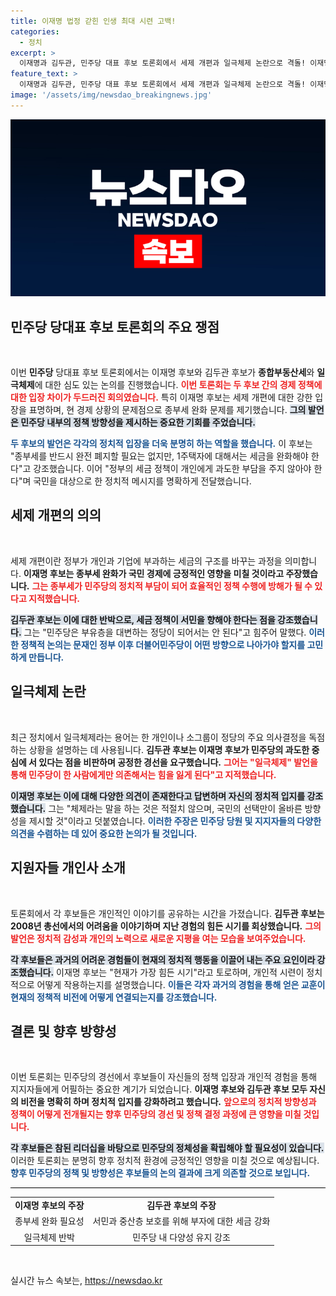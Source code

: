 ```yaml
---
title: 이재명 법정 갇힌 인생 최대 시련 고백!
categories:
  - 정치
excerpt: >
  이재명과 김두관, 민주당 대표 후보 토론회에서 세제 개편과 일극체제 논란으로 격돌! 이재명 “가장 힘든 시기가 지금” 강력한 발언 속 숨겨진 진심은? 클릭 후 긴장감을 놓지 마세요!
feature_text: >
  이재명과 김두관, 민주당 대표 후보 토론회에서 세제 개편과 일극체제 논란으로 격돌! 이재명 “가장 힘든 시기가 지금” 강력한 발언 속 숨겨진 진심은? 클릭 후 긴장감을 놓지 마세요!
image: '/assets/img/newsdao_breakingnews.jpg'
---
```


<p><img src="/assets/img/newsdao_breakingnews.jpg" alt="ranknews 속보" /></p>

<h2 data-ke-size="size26">민주당 당대표 후보 토론회의 주요 쟁점</h2>

<p data-ke-size="size16">&nbsp;</p>

<p>이번 <b>민주당</b> 당대표 후보 토론회에서는 이재명 후보와 김두관 후보가 <b>종합부동산세</b>와 <b>일극체제</b>에 대한 심도 있는 논의를 진행했습니다. <b><span style="color: #ee2323;">이번 토론회는 두 후보 간의 경제 정책에 대한 입장 차이가 두드러진 회의였습니다.</span></b> 특히 이재명 후보는 세제 개편에 대한 강한 입장을 표명하며, 현 경제 상황의 문제점으로 종부세 완화 문제를 제기했습니다. <b><span style="background-color: #21538527;">그의 발언은 민주당 내부의 정책 방향성을 제시하는 중요한 기회를 주었습니다.</span></b> </p>

<p><b><span style="color: #1a5490;">두 후보의 발언은 각각의 정치적 입장을 더욱 분명히 하는 역할을 했습니다.</span></b> 이 후보는 "종부세를 반드시 완전 폐지할 필요는 없지만, 1주택자에 대해서는 세금을 완화해야 한다"고 강조했습니다. 이어 "정부의 세금 정책이 개인에게 과도한 부담을 주지 않아야 한다"며 국민을 대상으로 한 정치적 메시지를 명확하게 전달했습니다.</p>

<h2 data-ke-size="size26">세제 개편의 의의</h2>

<p data-ke-size="size16">&nbsp;</p>

<p>세제 개편이란 정부가 개인과 기업에 부과하는 세금의 구조를 바꾸는 과정을 의미합니다. <b>이재명 후보는 종부세 완화가 국민 경제에 긍정적인 영향을 미칠 것이라고 주장했습니다.</b> <b><span style="color: #ee2323;">그는 종부세가 민주당의 정치적 부담이 되어 효율적인 정책 수행에 방해가 될 수 있다고 지적했습니다.</span></b> </p>

<p><b><span style="background-color: #21538527;">김두관 후보는 이에 대한 반박으로, 세금 정책이 서민을 향해야 한다는 점을 강조했습니다.</span></b> 그는 "민주당은 부유층을 대변하는 정당이 되어서는 안 된다"고 힘주어 말했다. <b><span style="color: #1a5490;">이러한 정책적 논의는 문재인 정부 이후 더불어민주당이 어떤 방향으로 나아가야 할지를 고민하게 만듭니다.</span></b> </p>

<h2 data-ke-size="size26">일극체제 논란</h2>

<p data-ke-size="size16">&nbsp;</p>

<p>최근 정치에서 일극체제라는 용어는 한 개인이나 소그룹이 정당의 주요 의사결정을 독점하는 상황을 설명하는 데 사용됩니다. <b>김두관 후보는 이재명 후보가 민주당의 과도한 중심에 서 있다는 점을 비판하며 공정한 경선을 요구했습니다.</b> <b><span style="color: #ee2323;">그어는 "일극체제" 발언을 통해 민주당이 한 사람에게만 의존해서는 힘을 잃게 된다"고 지적했습니다.</span></b> </p>

<p><b><span style="background-color: #21538527;">이재명 후보는 이에 대해 다양한 의견이 존재한다고 답변하며 자신의 정치적 입지를 강조했습니다.</span></b> 그는 "체제라는 말을 하는 것은 적절치 않으며, 국민의 선택만이 올바른 방향성을 제시할 것"이라고 덧붙였습니다. <b><span style="color: #1a5490;">이러한 주장은 민주당 당원 및 지지자들의 다양한 의견을 수렴하는 데 있어 중요한 논의가 될 것입니다.</span></b></p>

<h2 data-ke-size="size26">지원자들 개인사 소개</h2>

<p data-ke-size="size16">&nbsp;</p>

<p>토론회에서 각 후보들은 개인적인 이야기를 공유하는 시간을 가졌습니다. <b>김두관 후보는 2008년 총선에서의 어려움을 이야기하며 지난 경험의 힘든 시기를 회상했습니다.</b> <b><span style="color: #ee2323;">그의 발언은 정치적 감성과 개인의 노력으로 새로운 지평을 여는 모습을 보여주었습니다.</span></b> </p>

<p><b><span style="background-color: #21538527;">각 후보들은 과거의 어려운 경험들이 현재의 정치적 행동을 이끌어 내는 주요 요인이라 강조했습니다.</span></b> 이재명 후보는 "현재가 가장 힘든 시기"라고 토로하며, 개인적 시련이 정치적으로 어떻게 작용하는지를 설명했습니다. <b><span style="color: #1a5490;">이들은 각자 과거의 경험을 통해 얻은 교훈이 현재의 정책적 비전에 어떻게 연결되는지를 강조했습니다.</span></b></p>

<h2 data-ke-size="size26">결론 및 향후 방향성</h2>

<p data-ke-size="size16">&nbsp;</p>

<p>이번 토론회는 민주당의 경선에서 후보들이 자신들의 정책 입장과 개인적 경험을 통해 지지자들에게 어필하는 중요한 계기가 되었습니다. <b>이재명 후보와 김두관 후보 모두 자신의 비전을 명확히 하며 정치적 입지를 강화하려고 했습니다.</b> <b><span style="color: #ee2323;">앞으로의 정치적 방향성과 정책이 어떻게 전개될지는 향후 민주당의 경선 및 정책 결정 과정에 큰 영향을 미칠 것입니다.</span></b> </p>

<p><b><span style="background-color: #21538527;">각 후보들은 참된 리더십을 바탕으로 민주당의 정체성을 확립해야 할 필요성이 있습니다.</span></b> 이러한 토론회는 분명히 향후 정치적 환경에 긍정적인 영향을 미칠 것으로 예상됩니다. <b><span style="color: #1a5490;">향후 민주당의 정책 및 방향성은 후보들의 논의 결과에 크게 의존할 것으로 보입니다.</span></b> </p>

<hr style="height: 1px; border: none; background-color: black;"/>

<table style="width:100%;">
  <tr>
    <td style="text-align: center; height: 17px;"><b>이재명 후보의 주장</b></td>
    <td style="text-align: center; height: 17px;"><b>김두관 후보의 주장</b></td>
  </tr>
  <tr>
    <td style="text-align: center; height: 17px;">종부세 완화 필요성</td>
    <td style="text-align: center; height: 17px;">서민과 중산층 보호를 위해 부자에 대한 세금 강화</td>
  </tr>
  <tr>
    <td style="text-align: center; height: 17px;">일극체제 반박</td>
    <td style="text-align: center; height: 17px;">민주당 내 다양성 유지 강조</td>
  </tr>
</table> 

<p data-ke-size="size16">&nbsp;</p>
실시간 뉴스 속보는, <a href="https://newsdao.kr" rel="dofollow">https://newsdao.kr</a>


